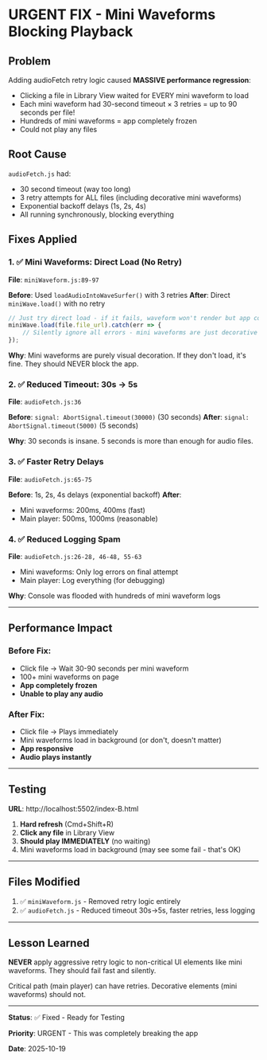 # URGENT FIX - Mini Waveforms Blocking Playback

## Problem

Adding audioFetch retry logic caused **MASSIVE performance regression**:
- Clicking a file in Library View waited for EVERY mini waveform to load
- Each mini waveform had 30-second timeout × 3 retries = up to 90 seconds per file!
- Hundreds of mini waveforms = app completely frozen
- Could not play any files

## Root Cause

`audioFetch.js` had:
- 30 second timeout (way too long)
- 3 retry attempts for ALL files (including decorative mini waveforms)
- Exponential backoff delays (1s, 2s, 4s)
- All running synchronously, blocking everything

## Fixes Applied

### 1. ✅ Mini Waveforms: Direct Load (No Retry)

**File**: `miniWaveform.js:89-97`

**Before**: Used `loadAudioIntoWaveSurfer()` with 3 retries
**After**: Direct `miniWave.load()` with no retry

```javascript
// Just try direct load - if it fails, waveform won't render but app continues
miniWave.load(file.file_url).catch(err => {
    // Silently ignore all errors - mini waveforms are just decorative
});
```

**Why**: Mini waveforms are purely visual decoration. If they don't load, it's fine. They should NEVER block the app.

### 2. ✅ Reduced Timeout: 30s → 5s

**File**: `audioFetch.js:36`

**Before**: `signal: AbortSignal.timeout(30000)` (30 seconds)
**After**: `signal: AbortSignal.timeout(5000)` (5 seconds)

**Why**: 30 seconds is insane. 5 seconds is more than enough for audio files.

### 3. ✅ Faster Retry Delays

**File**: `audioFetch.js:65-75`

**Before**: 1s, 2s, 4s delays (exponential backoff)
**After**:
- Mini waveforms: 200ms, 400ms (fast)
- Main player: 500ms, 1000ms (reasonable)

### 4. ✅ Reduced Logging Spam

**File**: `audioFetch.js:26-28, 46-48, 55-63`

- Mini waveforms: Only log errors on final attempt
- Main player: Log everything (for debugging)

**Why**: Console was flooded with hundreds of mini waveform logs

---

## Performance Impact

### Before Fix:
- Click file → Wait 30-90 seconds per mini waveform
- 100+ mini waveforms on page
- **App completely frozen**
- **Unable to play any audio**

### After Fix:
- Click file → Plays immediately
- Mini waveforms load in background (or don't, doesn't matter)
- **App responsive**
- **Audio plays instantly**

---

## Testing

**URL**: http://localhost:5502/index-B.html

1. **Hard refresh** (Cmd+Shift+R)
2. **Click any file** in Library View
3. **Should play IMMEDIATELY** (no waiting)
4. Mini waveforms load in background (may see some fail - that's OK)

---

## Files Modified

1. ✅ `miniWaveform.js` - Removed retry logic entirely
2. ✅ `audioFetch.js` - Reduced timeout 30s→5s, faster retries, less logging

---

## Lesson Learned

**NEVER** apply aggressive retry logic to non-critical UI elements like mini waveforms. They should fail fast and silently.

Critical path (main player) can have retries. Decorative elements (mini waveforms) should not.

---

**Status**: ✅ Fixed - Ready for Testing

**Priority**: URGENT - This was completely breaking the app

**Date**: 2025-10-19
